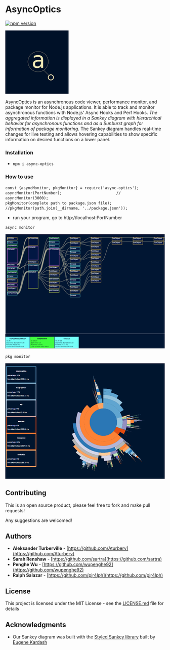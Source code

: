 # AsyncOptics
[![npm version](https://badge.fury.io/js/async-optics.svg)](https://badge.fury.io/js/async-optics)

<img src="readme/logo.png" width="200"/>

AsyncOptics is an asynchronous code viewer, performance monitor, and package monitor for Node.js applications. It is able to track and monitor asynchronous functions with Node.js' Async Hooks and Perf Hooks. *The aggregated information is displayed in a Sankey diagram with hierarchical behavior for asynchronous functions and as a Sunburst graph for information of package monitoring.* The Sankey diagram handles real-time changes for live testing and allows hovering capabilities to show specific information on desired functions on a lower panel.  

### Installation

- `npm i async-optics`

### How to use

```
const {asyncMonitor, pkgMonitor} = require('async-optics');
asyncMonitor(PortNumber);                        // asyncMonitor(3000);
pkgMonitor(complete path to package.json file);  //pkgMonitor(path.join(__dirname, '../package.json'));
```
- run your program, go to http://localhost:PortNumber

```
async monitor
```
<img src="readme/asyncMonitor.png" width="1000"/>

```
pkg monitor
```
<img src="readme/pkgMonitor.png" width="800"/>


## Contributing

This is an open source product, please feel free to fork and make pull requests!

Any suggestions are welcomed!

## Authors

* **Aleksander Turberville** - [https://github.com/Aturberv](https://github.com/Aturberv)
* **Sarah Renshaw** - [https://github.com/sartra](https://github.com/sartra)
* **Penghe Wu** - [https://github.com/wupenghe92](https://github.com/wupenghe92)
* **Ralph Salazar** - [https://github.com/pjr4lph](https://github.com/pjr4lph)

## License

This project is licensed under the MIT License - see the [LICENSE.md](LICENSE.md) file for details

## Acknowledgments
* Our Sankey diagram was built with the [Styled Sankey library](https://github.com/northam/styled_sankey/) built by [Eugene Kardash](https://github.com/northam)
